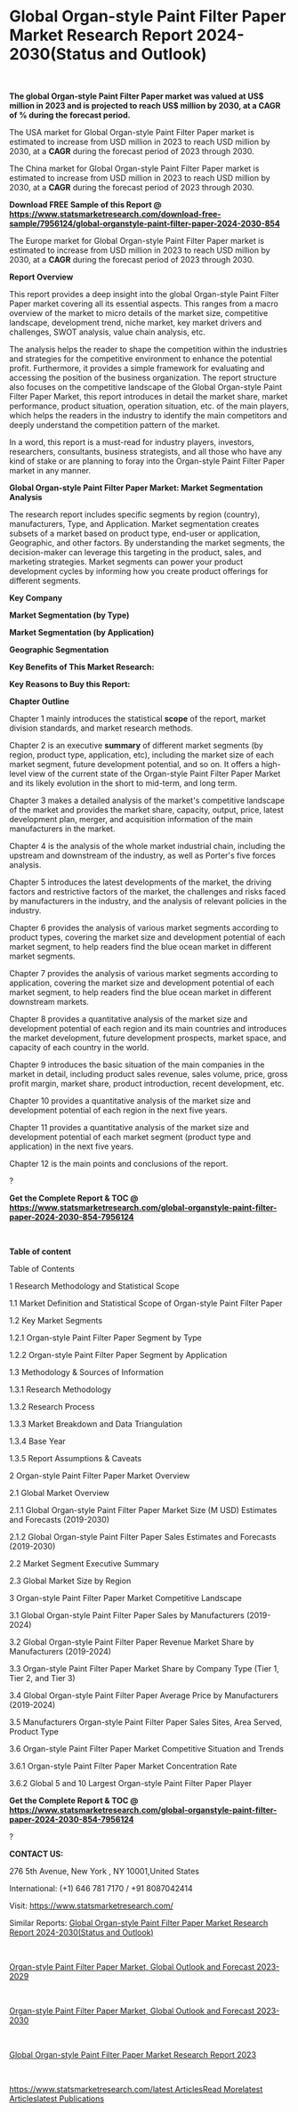 <h1>Global Organ-style Paint Filter Paper Market Research Report 2024-2030(Status and Outlook)</h1><br/><p><strong>The global Organ-style Paint Filter Paper market was valued at US$ million in 2023 and is projected to reach US$ million by 2030, at a <strong>CAGR</strong> of % during the forecast period.</strong></p>
 
 
 
 <p>The USA market for Global Organ-style Paint Filter Paper market is estimated to increase from USD million in 2023 to reach USD million by 2030, at a <strong>CAGR</strong> during the forecast period of 2023 through 2030.</p>
 
 
 
 <p>The China market for Global Organ-style Paint Filter Paper market is estimated to increase from USD million in 2023 to reach USD million by 2030, at a <strong>CAGR</strong> during the forecast period of 2023 through 2030.</p>
 
 
 
 <p><strong>Download FREE Sample of this Report @ <a href="https://www.statsmarketresearch.com/download-free-sample/7956124/global-organstyle-paint-filter-paper-2024-2030-854">https://www.statsmarketresearch.com/download-free-sample/7956124/global-organstyle-paint-filter-paper-2024-2030-854</a></strong></p>
 
 
 
 <p>The Europe market for Global Organ-style Paint Filter Paper market is estimated to increase from USD million in 2023 to reach USD million by 2030, at a <strong>CAGR</strong> during the forecast period of 2023 through 2030.</p>
 
 
 
 <p><strong>Report Overview</strong></p>
 
 
 
 <p>This report provides a deep insight into the global Organ-style Paint Filter Paper market covering all its essential aspects. This ranges from a macro overview of the market to micro details of the market size, competitive landscape, development trend, niche market, key market drivers and challenges, SWOT analysis, value chain analysis, etc.</p>
 
 
 
 <p>The analysis helps the reader to shape the competition within the industries and strategies for the competitive environment to enhance the potential profit. Furthermore, it provides a simple framework for evaluating and accessing the position of the business organization. The report structure also focuses on the competitive landscape of the Global Organ-style Paint Filter Paper Market, this report introduces in detail the market share, market performance, product situation, operation situation, etc. of the main players, which helps the readers in the industry to identify the main competitors and deeply understand the competition pattern of the market.</p>
 
 
 
 <p>In a word, this report is a must-read for industry players, investors, researchers, consultants, business strategists, and all those who have any kind of stake or are planning to foray into the Organ-style Paint Filter Paper market in any manner.</p>
 
 
 
 <p><strong>Global Organ-style Paint Filter Paper Market: Market Segmentation Analysis</strong></p>
 
 
 
 <p>The research report includes specific segments by region (country), manufacturers, Type, and Application. Market segmentation creates subsets of a market based on product type, end-user or application, Geographic, and other factors. By understanding the market segments, the decision-maker can leverage this targeting in the product, sales, and marketing strategies. Market segments can power your product development cycles by informing how you create product offerings for different segments.</p>
 
 
 
 <p><strong>Key Company</strong></p>
 
 
 
 <p><strong>Market Segmentation (by Type)</strong></p>
 
 
 
 <p><strong>Market Segmentation (<strong>by Application</strong>)</strong></p>
 
 
 
 <p><strong>Geographic Segmentation</strong></p>
 
 
 
 <p><strong>Key Benefits of This Market Research:</strong></p>
 
 
 
 <p><strong>Key <strong>Reasons to Buy</strong> this Report:</strong></p>
 
 
 
 <p><strong>Chapter Outline</strong></p>
 
 
 
 <p>Chapter 1 mainly introduces the statistical <strong>scope</strong> of the report, market division standards, and market research methods.</p>
 
 
 
 <p>Chapter 2 is an executive <strong>summary</strong> of different market segments (by region, product type, application, etc), including the market size of each market segment, future development potential, and so on. It offers a high-level view of the current state of the Organ-style Paint Filter Paper Market and its likely evolution in the short to mid-term, and long term.</p>
 
 
 
 <p>Chapter 3 makes a detailed analysis of the market&#39;s competitive landscape of the market and provides the market share, capacity, output, price, latest development plan, merger, and acquisition information of the main manufacturers in the market.</p>
 
 
 
 <p>Chapter 4 is the analysis of the whole market industrial chain, including the upstream and downstream of the industry, as well as Porter&#39;s five forces analysis.</p>
 
 
 
 <p>Chapter 5 introduces the latest developments of the market, the driving factors and restrictive factors of the market, the challenges and risks faced by manufacturers in the industry, and the analysis of relevant policies in the industry.</p>
 
 
 
 <p>Chapter 6 provides the analysis of various market segments according to product types, covering the market size and development potential of each market segment, to help readers find the blue ocean market in different market segments.</p>
 
 
 
 <p>Chapter 7 provides the analysis of various market segments according to application, covering the market size and development potential of each market segment, to help readers find the blue ocean market in different downstream markets.</p>
 
 
 
 <p>Chapter 8 provides a quantitative analysis of the market size and development potential of each region and its main countries and introduces the market development, future development prospects, market space, and capacity of each country in the world.</p>
 
 
 
 <p>Chapter 9 introduces the basic situation of the main companies in the market in detail, including product sales revenue, sales volume, price, gross profit margin, market share, product introduction, recent development, etc.</p>
 
 
 
 <p>Chapter 10 provides a quantitative analysis of the market size and development potential of each region in the next five years.</p>
 
 
 
 <p>Chapter 11 provides a quantitative analysis of the market size and development potential of each market segment (product type and application) in the next five years.</p>
 
 
 
 <p>Chapter 12 is the main points and conclusions of the report.</p>
 
 
 
 <p>? </p>
 
 
 
 <div><b>Get the Complete Report & TOC @ <a href="https://www.statsmarketresearch.com/global-organstyle-paint-filter-paper-2024-2030-854-7956124">https://www.statsmarketresearch.com/global-organstyle-paint-filter-paper-2024-2030-854-7956124</a></b></div>
 
 
 
 <p><br />
 
 <b>Table of content</b></p>
 
 
 
 <p>Table of Contents<br />
 
 1 Research Methodology and Statistical Scope<br />
 
 1.1 Market Definition and Statistical Scope of Organ-style Paint Filter Paper<br />
 
 1.2 Key Market Segments<br />
 
 1.2.1 Organ-style Paint Filter Paper Segment by Type<br />
 
 1.2.2 Organ-style Paint Filter Paper Segment by Application<br />
 
 1.3 Methodology & Sources of Information<br />
 
 1.3.1 Research Methodology<br />
 
 1.3.2 Research Process<br />
 
 1.3.3 Market Breakdown and Data Triangulation<br />
 
 1.3.4 Base Year<br />
 
 1.3.5 Report Assumptions & Caveats<br />
 
 2 Organ-style Paint Filter Paper Market Overview<br />
 
 2.1 Global Market Overview<br />
 
 2.1.1 Global Organ-style Paint Filter Paper Market Size (M USD) Estimates and Forecasts (2019-2030)<br />
 
 2.1.2 Global Organ-style Paint Filter Paper Sales Estimates and Forecasts (2019-2030)<br />
 
 2.2 Market Segment Executive Summary<br />
 
 2.3 Global Market Size by Region<br />
 
 3 Organ-style Paint Filter Paper Market Competitive Landscape<br />
 
 3.1 Global Organ-style Paint Filter Paper Sales by Manufacturers (2019-2024)<br />
 
 3.2 Global Organ-style Paint Filter Paper Revenue Market Share by Manufacturers (2019-2024)<br />
 
 3.3 Organ-style Paint Filter Paper Market Share by Company Type (Tier 1, Tier 2, and Tier 3)<br />
 
 3.4 Global Organ-style Paint Filter Paper Average Price by Manufacturers (2019-2024)<br />
 
 3.5 Manufacturers Organ-style Paint Filter Paper Sales Sites, Area Served, Product Type<br />
 
 3.6 Organ-style Paint Filter Paper Market Competitive Situation and Trends<br />
 
 3.6.1 Organ-style Paint Filter Paper Market Concentration Rate<br />
 
 3.6.2 Global 5 and 10 Largest Organ-style Paint Filter Paper Player</p>
 
 
 
 <div><b>Get the Complete Report & TOC @ <a href="https://www.statsmarketresearch.com/global-organstyle-paint-filter-paper-2024-2030-854-7956124">https://www.statsmarketresearch.com/global-organstyle-paint-filter-paper-2024-2030-854-7956124</a></b></div>
 
 
 
 <p>? </p>
 
 
 
 <p><b>CONTACT US:</b><br />
 
 276 5th Avenue, New York , NY 10001,United States<br />
 
 International: (+1) 646 781 7170 / +91 8087042414<br />
 
 Visit: <a href="https://www.statsmarketresearch.com/">https://www.statsmarketresearch.com/</a><br />
 
 Similar Reports: <a href="https://www.statsmarketresearch.com/global-organstyle-paint-filter-paper-2024-2030-854-7956124">Global Organ-style Paint Filter Paper Market Research Report 2024-2030(Status and Outlook)</a><br />
 
 <br />
 
 <a href="https://www.statsmarketresearch.com/global-organstyle-paint-filter-paper-2024-2030-854-7956124">Organ-style Paint Filter Paper Market, Global Outlook and Forecast 2023-2029</a><br />
 
 <br />
 
 <a href="https://www.statsmarketresearch.com/global-organstyle-paint-filter-paper-2024-2030-854-7956124">Organ-style Paint Filter Paper Market, Global Outlook and Forecast 2023-2030</a><br />
 
 <br />
 
 <a href="https://www.statsmarketresearch.com/global-organstyle-paint-filter-paper-2024-2030-854-7956124">Global Organ-style Paint Filter Paper Market Research Report 2023</a><br />
 
 <br />
 
 <a href="https://gyeongbokgung.com">https://www.statsmarketresearch.com/</a><a href="https://hallyeomaritime.com">latest Articles</a><a href="https://jingwansa.com">Read More</a><a href="https://nguoiviet.jp/">latest Articles</a><a href="https://www.intelmarketresearch.com/">latest Publications</a></p>